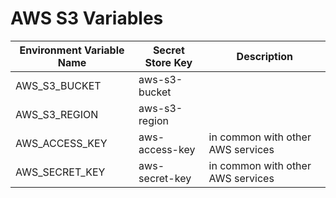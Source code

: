 # AWS S3 Variables


| Environment Variable Name | Secret Store Key | Description |
|---------------------------|------------------|-------------|
|AWS_S3_BUCKET              |aws-s3-bucket  | |
|AWS_S3_REGION              |aws-s3-region  | |
|AWS_ACCESS_KEY             |aws-access-key |in common with other AWS services |
|AWS_SECRET_KEY             |aws-secret-key |in common with other AWS services |

